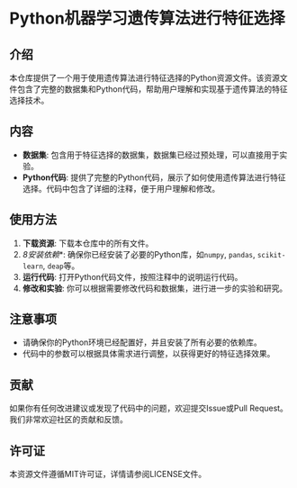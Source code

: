 # Python机器学习遗传算法进行特征选择

## 介绍

本仓库提供了一个用于使用遗传算法进行特征选择的Python资源文件。该资源文件包含了完整的数据集和Python代码，帮助用户理解和实现基于遗传算法的特征选择技术。

## 内容

- **数据集**: 包含用于特征选择的数据集，数据集已经过预处理，可以直接用于实验。
- **Python代码**: 提供了完整的Python代码，展示了如何使用遗传算法进行特征选择。代码中包含了详细的注释，便于用户理解和修改。

## 使用方法

1. **下载资源**: 下载本仓库中的所有文件。
2. *8安装依赖**: 确保你已经安装了必要的Python库，如`numpy`, `pandas`, `scikit-learn`, `deap`等。
3. **运行代码**: 打开Python代码文件，按照注释中的说明运行代码。
4. **修改和实验**: 你可以根据需要修改代码和数据集，进行进一步的实验和研究。

## 注意事项

- 请确保你的Python环境已经配置好，并且安装了所有必要的依赖库。
- 代码中的参数可以根据具体需求进行调整，以获得更好的特征选择效果。

## 贡献

如果你有任何改进建议或发现了代码中的问题，欢迎提交Issue或Pull Request。我们非常欢迎社区的贡献和反馈。

## 许可证

本资源文件遵循MIT许可证，详情请参阅LICENSE文件。
